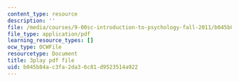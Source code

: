 ```yaml
---
content_type: resource
description: ''
file: /media/courses/9-00sc-introduction-to-psychology-fall-2011/b045b84ac3fa2da36c81d9523514a922_bihrpOS0qtY.pdf
file_type: application/pdf
learning_resource_types: []
ocw_type: OCWFile
resourcetype: Document
title: 3play pdf file
uid: b045b84a-c3fa-2da3-6c81-d9523514a922
---
```

